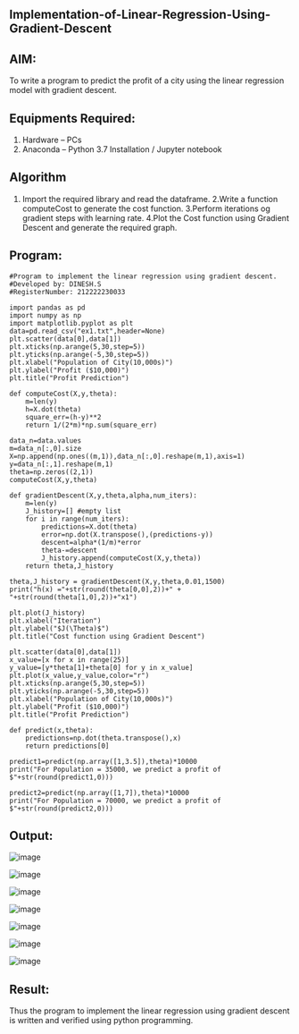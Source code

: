 ## Implementation-of-Linear-Regression-Using-Gradient-Descent
## AIM:
To write a program to predict the profit of a city using the linear regression model with gradient descent.

## Equipments Required:
1. Hardware – PCs
2. Anaconda – Python 3.7 Installation / Jupyter notebook

## Algorithm
1. Import the required library and read the dataframe.
2.Write a function computeCost to generate the cost function.
3.Perform iterations og gradient steps with learning rate.
4.Plot the Cost function using Gradient Descent and generate the required graph.
 
## Program:
```PY
#Program to implement the linear regression using gradient descent.
#Developed by: DINESH.S
#RegisterNumber: 212222230033

import pandas as pd
import numpy as np
import matplotlib.pyplot as plt
data=pd.read_csv("ex1.txt",header=None)
plt.scatter(data[0],data[1])
plt.xticks(np.arange(5,30,step=5))
plt.yticks(np.arange(-5,30,step=5))
plt.xlabel("Population of City(10,000s)")
plt.ylabel("Profit ($10,000)")
plt.title("Profit Prediction")

def computeCost(X,y,theta):
    m=len(y) 
    h=X.dot(theta) 
    square_err=(h-y)**2
    return 1/(2*m)*np.sum(square_err) 

data_n=data.values
m=data_n[:,0].size
X=np.append(np.ones((m,1)),data_n[:,0].reshape(m,1),axis=1)
y=data_n[:,1].reshape(m,1)
theta=np.zeros((2,1))
computeCost(X,y,theta) 

def gradientDescent(X,y,theta,alpha,num_iters):
    m=len(y)
    J_history=[] #empty list
    for i in range(num_iters):
        predictions=X.dot(theta)
        error=np.dot(X.transpose(),(predictions-y))
        descent=alpha*(1/m)*error
        theta-=descent
        J_history.append(computeCost(X,y,theta))
    return theta,J_history

theta,J_history = gradientDescent(X,y,theta,0.01,1500)
print("h(x) ="+str(round(theta[0,0],2))+" + "+str(round(theta[1,0],2))+"x1")

plt.plot(J_history)
plt.xlabel("Iteration")
plt.ylabel("$J(\Theta)$")
plt.title("Cost function using Gradient Descent")

plt.scatter(data[0],data[1])
x_value=[x for x in range(25)]
y_value=[y*theta[1]+theta[0] for y in x_value]
plt.plot(x_value,y_value,color="r")
plt.xticks(np.arange(5,30,step=5))
plt.yticks(np.arange(-5,30,step=5))
plt.xlabel("Population of City(10,000s)")
plt.ylabel("Profit ($10,000)")
plt.title("Profit Prediction")

def predict(x,theta):
    predictions=np.dot(theta.transpose(),x)
    return predictions[0]

predict1=predict(np.array([1,3.5]),theta)*10000
print("For Population = 35000, we predict a profit of $"+str(round(predict1,0)))

predict2=predict(np.array([1,7]),theta)*10000
print("For Population = 70000, we predict a profit of $"+str(round(predict2,0)))

```


## Output:
![image](https://github.com/Daniel-christal/Implementation-of-Linear-Regression-Using-Gradient-Descent/assets/145742847/d08dee80-df88-48d1-a354-6e0efde41bf2)

![image](https://github.com/Daniel-christal/Implementation-of-Linear-Regression-Using-Gradient-Descent/assets/145742847/f95cb657-dfc5-46ff-888b-751ad3d08aa7)

![image](https://github.com/Daniel-christal/Implementation-of-Linear-Regression-Using-Gradient-Descent/assets/145742847/cc1cfb50-558d-49a3-bd7c-c10b79140131)

![image](https://github.com/Daniel-christal/Implementation-of-Linear-Regression-Using-Gradient-Descent/assets/145742847/12056ea0-fb5b-4a30-935e-eb1f0ab57f5e)

![image](https://github.com/Daniel-christal/Implementation-of-Linear-Regression-Using-Gradient-Descent/assets/145742847/f6934e62-63ee-4d98-b622-a423dfd74877)

![image](https://github.com/Daniel-christal/Implementation-of-Linear-Regression-Using-Gradient-Descent/assets/145742847/138282ba-611f-4d70-b82c-670579285cd0)

![image](https://github.com/Daniel-christal/Implementation-of-Linear-Regression-Using-Gradient-Descent/assets/145742847/a7562775-add0-4cad-8a38-49c9ab03e416)


## Result:
Thus the program to implement the linear regression using gradient descent is written and verified using python programming.
